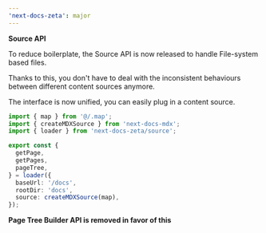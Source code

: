 ```yaml
---
'next-docs-zeta': major
---
```


**Source API**

To reduce boilerplate, the Source API is now released to handle File-system based files.

Thanks to this, you don't have to deal with the inconsistent behaviours between different content sources anymore.

The interface is now unified, you can easily plug in a content source.

```ts
import { map } from '@/.map';
import { createMDXSource } from 'next-docs-mdx';
import { loader } from 'next-docs-zeta/source';

export const {
  getPage,
  getPages,
  pageTree,
} = loader({
  baseUrl: '/docs',
  rootDir: 'docs',
  source: createMDXSource(map),
});
```

**Page Tree Builder API is removed in favor of this**